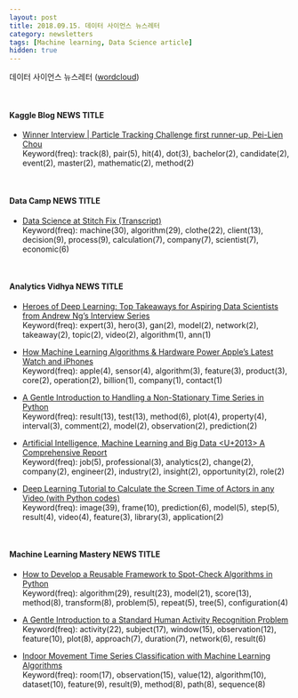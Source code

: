 ```yaml
---
layout: post
title: 2018.09.15. 데이터 사이언스 뉴스레터
category: newsletters
tags: [Machine learning, Data Science article]
hidden: true
---
```


데이터 사이언스 뉴스레터 ([wordcloud](https://raw.githubusercontent.com/2econsulting/2econsulting.github.io/master/data/newsletter/output/report/wordcloud_20180915.png))

<br>

#### Kaggle Blog NEWS TITLE

* [Winner Interview | Particle Tracking Challenge first runner-up, Pei-Lien Chou](http://blog.kaggle.com/2018/09/14/pei-lien-chou/)
<br>Keyword(freq): track(8), pair(5), hit(4), dot(3), bachelor(2), candidate(2), event(2), master(2), mathematic(2), method(2)

<br>

#### Data Camp NEWS TITLE

* [Data Science at Stitch Fix (Transcript)](https://www.datacamp.com/community/blog/data-science-stitch-fix)
<br>Keyword(freq): machine(30), algorithm(29), clothe(22), client(13), decision(9), process(9), calculation(7), company(7), scientist(7), economic(6)

<br>

#### Analytics Vidhya NEWS TITLE

* [Heroes of Deep Learning: Top Takeaways for Aspiring Data Scientists from Andrew Ng’s Interview Series](https://www.analyticsvidhya.com/blog/2018/09/heroes-deep-learning-top-takeaways-andrew-ng-interview-series/)
<br>Keyword(freq): expert(3), hero(3), gan(2), model(2), network(2), takeaway(2), topic(2), video(2), algorithm(1), ann(1)

* [How Machine Learning Algorithms & Hardware Power Apple’s Latest Watch and iPhones](https://www.analyticsvidhya.com/blog/2018/09/how-machine-learning-hardware-and-algorithms-power-apples-latest-watch-and-iphones/)
<br>Keyword(freq): apple(4), sensor(4), algorithm(3), feature(3), product(3), core(2), operation(2), billion(1), company(1), contact(1)

* [A Gentle Introduction to Handling a Non-Stationary Time Series in Python](https://www.analyticsvidhya.com/blog/2018/09/non-stationary-time-series-python/)
<br>Keyword(freq): result(13), test(13), method(6), plot(4), property(4), interval(3), comment(2), model(2), observation(2), prediction(2)

* [Artificial Intelligence, Machine Learning and Big Data <U+2013> A Comprehensive Report](https://www.analyticsvidhya.com/blog/2018/09/artificial-intelligence-machine-learning-and-big-data-a-comprehensive-report/)
<br>Keyword(freq): job(5), professional(3), analytics(2), change(2), company(2), engineer(2), industry(2), insight(2), opportunity(2), role(2)

* [Deep Learning Tutorial to Calculate the Screen Time of Actors in any Video (with Python codes)](https://www.analyticsvidhya.com/blog/2018/09/deep-learning-video-classification-python/)
<br>Keyword(freq): image(39), frame(10), prediction(6), model(5), step(5), result(4), video(4), feature(3), library(3), application(2)

<br>

#### Machine Learning Mastery NEWS TITLE

* [How to Develop a Reusable Framework to Spot-Check Algorithms in Python](https://machinelearningmastery.com/spot-check-machine-learning-algorithms-in-python/)
<br>Keyword(freq): algorithm(29), result(23), model(21), score(13), method(8), transform(8), problem(5), repeat(5), tree(5), configuration(4)

* [A Gentle Introduction to a Standard Human Activity Recognition Problem](https://machinelearningmastery.com/how-to-load-and-explore-a-standard-human-activity-recognition-problem/)
<br>Keyword(freq): activity(22), subject(17), window(15), observation(12), feature(10), plot(8), approach(7), duration(7), network(6), result(6)

* [Indoor Movement Time Series Classification with Machine Learning Algorithms](https://machinelearningmastery.com/indoor-movement-time-series-classification-with-machine-learning-algorithms/)
<br>Keyword(freq): room(17), observation(15), value(12), algorithm(10), dataset(10), feature(9), result(9), method(8), path(8), sequence(8)

<br>

